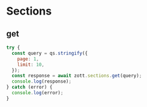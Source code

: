 # Sections

## get

```javascript
try {
  const query = qs.stringify({
    page: 1,
    limit: 10,
  });
  const response = await zott.sections.get(query);
  console.log(response);
} catch (error) {
  console.log(error);
}
```
